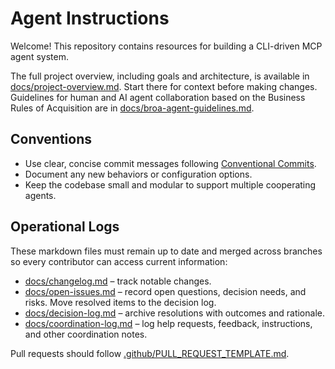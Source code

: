 # Agent Instructions

Welcome! This repository contains resources for building a CLI-driven MCP agent system.

The full project overview, including goals and architecture, is available in [docs/project-overview.md](docs/project-overview.md). Start there for context before making changes.
Guidelines for human and AI agent collaboration based on the Business Rules of Acquisition are in [docs/broa-agent-guidelines.md](docs/broa-agent-guidelines.md).


## Conventions

- Use clear, concise commit messages following [Conventional Commits](https://www.conventionalcommits.org/).
- Document any new behaviors or configuration options.
- Keep the codebase small and modular to support multiple cooperating agents.

## Operational Logs

These markdown files must remain up to date and merged across branches so every contributor can access current information:

- [docs/changelog.md](docs/changelog.md) – track notable changes.
- [docs/open-issues.md](docs/open-issues.md) – record open questions, decision needs, and risks. Move resolved items to the decision log.
- [docs/decision-log.md](docs/decision-log.md) – archive resolutions with outcomes and rationale.
- [docs/coordination-log.md](docs/coordination-log.md) – log help requests, feedback, instructions, and other coordination notes.

Pull requests should follow [.github/PULL_REQUEST_TEMPLATE.md](.github/PULL_REQUEST_TEMPLATE.md).
